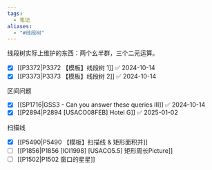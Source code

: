 ```yaml
---
tags:
  - 笔记
aliases:
  - "#线段树"
---
```

线段树实际上维护的东西：两个幺半群，三个二元运算。

- [x] [[P3372|P3372 【模板】线段树 1]] ✅ 2024-10-14
- [x] [[P3373|P3373 【模板】线段树 2]] ✅ 2024-10-14

区间问题
- [x] [[SP1716|GSS3 - Can you answer these queries III]] ✅ 2024-10-14
- [x] [[P2894|P2894 [USACO08FEB] Hotel G]] ✅ 2025-01-02

扫描线
- [x] [[P5490|P5490 【模板】扫描线 & 矩形面积并]]
- [ ] [[P1856|P1856 [IOI1998] [USACO5.5] 矩形周长Picture]]
- [ ] [[P1502|P1502 窗口的星星]]
